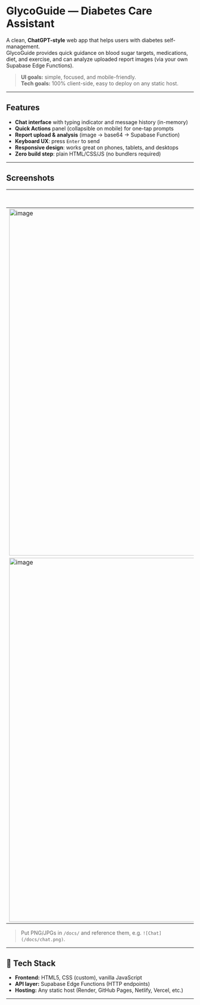 # GlycoGuide — Diabetes Care Assistant

A clean, **ChatGPT-style** web app that helps users with diabetes self-management.  
GlycoGuide provides quick guidance on blood sugar targets, medications, diet, and exercise, and can analyze uploaded report images (via your own Supabase Edge Functions).

> **UI goals:** simple, focused, and mobile-friendly.  
> **Tech goals:** 100% client-side, easy to deploy on any static host.

---

##  Features

- **Chat interface** with typing indicator and message history (in-memory)
- **Quick Actions** panel (collapsible on mobile) for one-tap prompts
- **Report upload & analysis** (image → base64 → Supabase Function)
- **Keyboard UX**: press `Enter` to send
- **Responsive design**: works great on phones, tablets, and desktops
- **Zero build step**: plain HTML/CSS/JS (no bundlers required)

---

##  Screenshots

| Chat view | Quick Actions |
|---|---|
| <img width="1918" height="931" alt="image" src="https://github.com/user-attachments/assets/3fc67413-adf8-48d9-b227-35f4b8beffbd" />|
| <img width="1914" height="977" alt="image" src="https://github.com/user-attachments/assets/9b10f52c-fe9e-4342-9e21-d474c82f8139" />|

> Put PNG/JPGs in `/docs/` and reference them, e.g. `![Chat](/docs/chat.png)`.

---

## 🧱 Tech Stack

- **Frontend:** HTML5, CSS (custom), vanilla JavaScript
- **API layer:** Supabase Edge Functions (HTTP endpoints)
- **Hosting:** Any static host (Render, GitHub Pages, Netlify, Vercel, etc.)

---



